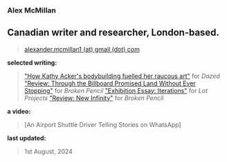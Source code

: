 ### Alex McMillan 
## Canadian writer and researcher, London-based.
> [alexander.mcmillan1 (at) gmail (dot) com](alexander.mcmillan1@gmail.com)


**selected writing:**

> ["How Kathy Acker's bodybuilding fuelled her raucous art"](https://www.dazeddigital.com/beauty/article/60601/1/kathy-acker-bodybuilding-fuelled-her-raucous-art-eileen-myles-poet-writer 'Dazed article')
for _Dazed_
> ["Review: Through the Billboard Promised Land Without Ever Stopping"](https://brokenpencil.com/reviews/review-through-the-billboard-promised-land-without-ever-stopping/ 'Broken Pencil review, Through the Billboard Promised Land')
for _Broken Pencil_
> ["Exhibition Essay: Iterations"](https://lotprojects.com/ 'Lot Projects exhibition essay')
for _Lot Projects_
> ["Review: New Infinity"](https://brokenpencil.com/reviews/review-new-infinity/ 'Broken Pencil Review, New Infinity')
for _Broken Pencil_


**a video:**

> [An Airport Shuttle Driver Telling Stories on WhatsApp]


**last updated:**

> 1st August, 2024
